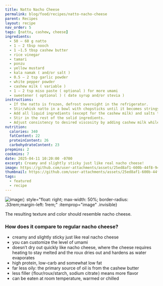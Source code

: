 ```yaml
---
title: Natto Nacho Cheese
permalink: blog/food/recipes/natto-nacho-cheese
parent: Recipes
layout: recipe
nav_order: 5
tags: [natto, cashew, cheese]
ingredients:
  - 50 – 60 g natto
  - 1 – 2 tbsp nooch
  - 1 –1.5 tbsp cashew butter
  - rice vinegar
  - tamari
  - ponzu
  - yellow mustard
  - kala namak ( and/or salt )
  - 0.5 – 2 tsp garlic powder
  - white pepper powder
  - cashew milk ( variable )
  - 1 – 2 tsp miso paste ( optional ) for more umami
  - sweetener ( optional ) ( date syrup and/or stevia )
instructions:
  - If the natto is frozen, defrost overnight in the refrigerator.
  - Stir/whisk natto in a bowl with chopsticks until it becomes stringy and creamy. Using a fork is not reccommended.
  - Add all liquid ingredients (except for the cashew milk) and salts to taste and whisk til dissolved.
  - Stir in the rest of the solid ingredients. 
  - Adjust consistency to desired viscosity by adding cashew milk while stirring.
nutrition:
  calories: 340
  fatContent: 22
  proteinContent: 26
  carbohydrateContent: 23
prepmins: 2
cookmins: 7
date: 2025-04-11 10:20:00 -0700
excerpt: Creamy and slightly sticky just like real nacho cheese!
image: https://github.com/user-attachments/assets/25ed8af1-600b-44f8-949f-1a5fcfb311e3
thumbnail: https://github.com/user-attachments/assets/25ed8af1-600b-44f8-949f-1a5fcfb311e3
tags:
  - featured
  - recipe
---
```


![image](https://github.com/user-attachments/assets/25ed8af1-600b-44f8-949f-1a5fcfb311e3){: style="float: right; max-width: 50%; border-radius: .33rem;margin-left: 1rem;" :itemprop="image" .invisible}

The resulting texture and color should resemble nacho cheese.

### How does it compare to regular nacho cheese?

- creamy and slightly sticky just like real nacho cheese
- you can customize the level of umami
- doesn’t dry out quickly like nacho cheese, where the cheese requires heating to stay melted and the roux dries out and hardens as water evaporates
- high protein, low-carb and somewhat low fat
- far less oily: the primary source of oil is from the cashew butter
- less filler ( flour/roux/starch, sodium citrate ) means more flavor
- can be eaten at room temperature, warmed or chilled


<!-- ![image](https://github.com/user-attachments/assets/9658417e-cf49-43bd-8fae-7a2c73e25605){: style="float: right; width: 50%"} -->
